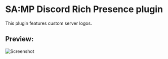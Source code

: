 # SA:MP Discord Rich Presence plugin

This plugin features custom server logos. 

## Preview:
![Screenshot](https://cdn.discordapp.com/attachments/1194550810974113832/1194557219514089552/image-56.png?ex=65b0c91a&is=659e541a&hm=e4137eed9c04f5e8c0284669312710e387c689e60602b2d4d06c360237a70d53)

